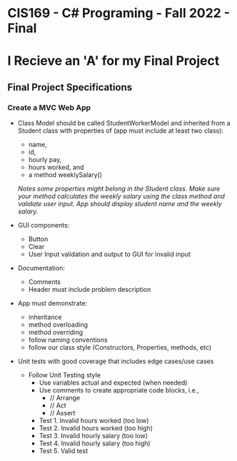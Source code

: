 # CIS169 - C# Programing - Fall 2022 - Final
# I Recieve an 'A' for my Final Project

## Final Project Specifications
### Create a MVC Web App
* Class Model should be called StudentWorkerModel and inherited from a Student class with properties of (app must include at least two class): 
  - name, 
  - id, 
  - hourly pay, 
  - hours worked, and 
  - a method weeklySalary()
  
  *Notes some properties might belong in the Student class. Make sure your method calculates the weekly salary using the class method and validate user input. App should display student name and the weekly salary.*

* GUI components:
  - Button
  - Clear
  - User Input validation and output to GUI for invalid input 

* Documentation: 
  - Comments
  - Header must include problem description

* App must demonstrate:
  - inheritance
  - method overloading
  - method overriding
  - follow naming conventions
  - follow our class style (Constructors, Properties, methods, etc)

* Unit tests with good coverage that includes edge cases/use cases
  - Follow Unit Testing style
      - Use variables actual and expected (when needed)
      - Use comments to create appropriate code blocks, i.e., 
        - // Arrange
        - // Act
        - // Assert
    - Test 1. Invalid hours worked (too low)
    - Test 2. Invalid hours worked (too high)
    - Test 3. Invalid hourly salary (too low)
    - Test 4. Invalid hourly salary (too high)
    - Test 5. Valid test 
